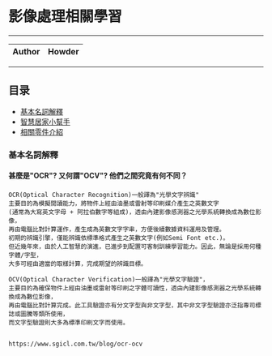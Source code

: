 影像處理相關學習
===========================

****
	
|Author|Howder|
|---|---


****
## 目录
* [基本名詞解釋](#基本名詞解釋)
* [智慧居家小幫手](#智慧居家小幫手)
* [相關零件介紹](#相關零件介紹)


### 基本名詞解釋
#### 甚麼是"OCR"? 又何謂"OCV"? 他們之間究竟有何不同？
```
OCR(Optical Character Recognition)一般譯為"光學文字辨識"
主要目的為模擬閱讀能力，將物件上經由油墨或雷射等印刷媒介產生之英數文字
(通常為大寫英文字母 + 阿拉伯數字等組成)，透由內建影像感測器之光學系統轉換成為數位影像，
再由電腦比對計算運作，產生成為英數文字字串，方便後續數據資料運用及管理。
初期的辨識引擎，僅能辨識依標準格式產生之英數文字(例如Semi Font etc.)。
但近幾年來，由於人工智慧的演進，已進步到配置可客制訓練學習能力。因此，無論是採用何種字體/字型，
大多可經由適當的取樣計算，完成期望的辨識目標。

OCV(Optical Character Verification)一般譯為"光學文字驗證"，
主要目的為確保物件上經由油墨或雷射等印刷之字體可讀性，透由內建影像感測器之光學系統轉換成為數位影像，
再由電腦比對計算完成。此工具驗證亦有分文字型與非文字型，其中非文字型驗證亦泛指專司標誌或圖騰等類所使用，
而文字型驗證則大多為標準印刷文字而使用。


https://www.sgicl.com.tw/blog/ocr-ocv
```
